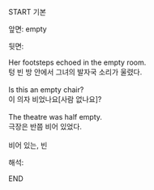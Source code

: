 START
기본

앞면:
empty


뒷면:
<div>Her footsteps echoed in the empty room. </div><div><div>텅 빈 방 안에서 그녀의 발자국 소리가 울렸다.</div></div><div><br></div><div><div>Is this an empty chair? </div><div><div>이 의자 비었나요[사람 없나요]?</div></div></div><div><br></div><div><div>The theatre was half empty. </div><div><div>극장은 반쯤 비어 있었다.</div></div></div><div><br></div><div>비어 있는, 빈<br></div>


해석:
<!--ID: 1746614453826-->
END
